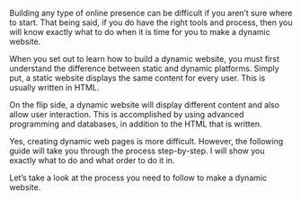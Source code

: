 Building any type of online presence can be difficult if you aren’t sure where to start. That being said, if you do have the right tools and process, then you will know exactly what to do when it is time for you to make a dynamic website.

When you set out to learn how to build a dynamic website, you must first understand the difference between static and dynamic platforms. Simply put, a static website displays the same content for every user. This is usually written in HTML.

On the flip side, a dynamic website will display different content and also allow user interaction. This is accomplished by using advanced programming and databases, in addition to the HTML that is written.

Yes, creating dynamic web pages is more difficult. However, the following guide will take you through the process step-by-step. I will show you exactly what to do and what order to do it in.

Let’s take a look at the process you need to follow to make a dynamic website.
